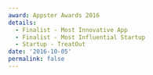 ```yaml
---
award: Appster Awards 2016
details:
  - Finalist - Most Innovative App
  - Finalist - Most Influential Startup
  - Startup - TreatOut
date: '2016-10-05'
permalink: false
---
```

